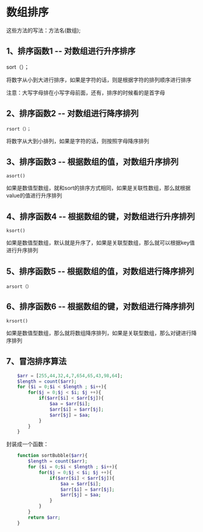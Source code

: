 # 数组排序

这些方法的写法：方法名(数组);

## 1、排序函数1 -- 对数组进行升序排序

sort（）；

将数字从小到大进行排序，如果是字符的话，则是根据字符的排列顺序进行排序

注意：大写字母排在小写字母前面，还有，排序的时候看的是首字母

## 2、排序函数2  -- 对数组进行降序排列

`rsort（）；`

将数字从大到小排列，如果是字符的话，则按照字母降序排列



## 3、排序函数3  --  根据数组的值，对数组升序排列

`asort()`

如果是数值型数组，就和sort的排序方式相同，如果是关联性数组，那么就根据value的值进行升序排列

## 4、排序函数4  --  根据数组的键，对数组进行升序排列

`ksort()`

如果是数值型数组，默认就是升序了，如果是关联型数组，那么就可以根据key值进行升序排列

## 5、排序函数5  --  根据数组的值，对数组进行降序排列

`arsort（）`

## 6、排序函数6  --  根据数组的键，对数组进行降序排列

`krsort()`

如果是数值型数组，那么就将数组降序排列，如果是关联型数组，那么对键进行降序排列





## 7、冒泡排序算法

```php
	$arr = [255,44,32,4,7,654,65,43,98,64];
    $length = count($arr);
    for ($i = 0;$i < $length ; $i++){
        for($j = 0;$j < $i; $j ++){
            if($arr[$i] < $arr[$j]){
                $aa = $arr[$i];
                $arr[$i] = $arr[$j];
                $arr[$j] = $aa;
            }
        }
    }
```

封装成一个函数：

```php
	function sortBubble($arr){
        $length = count($arr);
        for ($i = 0;$i < $length ; $i++){
            for($j = 0;$j < $i; $j ++){
                if($arr[$i] < $arr[$j]){
                    $aa = $arr[$i];
                    $arr[$i] = $arr[$j];
                    $arr[$j] = $aa;
                }
            }
        }
        return $arr;
    }
```







